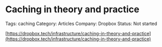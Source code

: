 # Caching in theory and practice

Tags: caching
Category: Articles
Company: Dropbox
Status: Not started

[https://dropbox.tech/infrastructure/caching-in-theory-and-practice](https://dropbox.tech/infrastructure/caching-in-theory-and-practice)